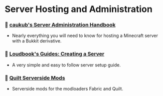 # Server Hosting and Administration

### 📘 [caukub's Server Administration Handbook](https://mcgui.de)
- Nearly everything you will need to know for hosting a Minecraft server with a Bukkit derivative.

### 📘 [Loudbook's Guides: Creating a Server](https://mcd.loudbook.dev/creating-a-server/)
- A very simple and easy to follow server setup guide.

### 🧰 [Quilt Serverside Mods](https://serverside.infra.link/)
- Serverside mods for the modloaders Fabric and Quilt.

